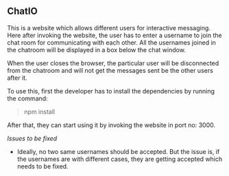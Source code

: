 ## ChatIO

This is a website which allows different users for interactive messaging. Here after invoking the website, the user has to enter a username to join the chat room for communicating with each other.
 All the usernames joined in the chatroom will be displayed in a box below the chat window.

When the user closes the browser, the particular user will be disconnected from the chatroom and will not get the messages sent be the other users after it.

To use this, first the developer has to install the dependencies by running the command:
>  npm install

After that, they can start using it by invoking the website in port no: 3000.

_Issues to be fixed_

*   Ideally, no two same usernames should be accepted. But the issue is, if the usernames are with different cases, they are getting accepted which needs to be fixed.
